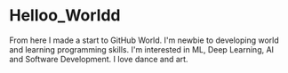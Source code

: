 # Helloo_Worldd
From here I made a start to GitHub World.
I'm newbie to developing world and learning programming skills. I'm interested in ML, Deep Learning, AI and Software Development.
I love dance and art.
